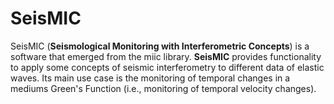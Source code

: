 SeisMIC
=======

SeisMIC (**Seismological Monitoring with Interferometric Concepts**) is a software that emerged from the miic library. **SeisMIC** provides functionality to apply some concepts of seismic interferometry to different data of elastic waves. Its main use case is the monitoring of temporal changes in a mediums Green's Function (i.e., monitoring of temporal velocity changes).
